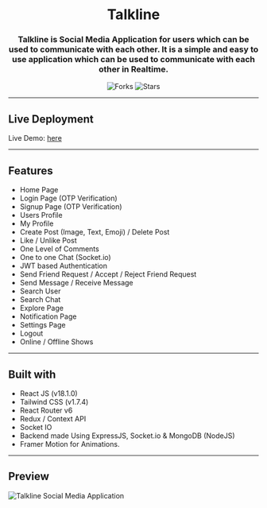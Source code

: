 
<div align="center">

# Talkline

### Talkline is Social Media Application for users which can be used to communicate with each other. It is a simple and easy to use application which can be used to communicate with each other in Realtime. 



![Forks](https://img.shields.io/github/forks/spraveenofficial/talkLine)
![Stars](https://img.shields.io/github/stars/spraveenofficial/talkLine)

</div>


<!-- 
---

## How to install and run locally ?

```
$ git clone https://github.com/spraveenofficial/talkLine
$ cd frontend
$ npm install
$ cd backend
$ npm install
$ npm start (both)
$ Provide all the env Values

``` -->

---

## Live Deployment

Live Demo: [here](https://talk-line.vercel.app)

---

## Features

- Home Page
- Login Page (OTP Verification)
- Signup Page (OTP Verification)
- Users Profile
- My Profile
- Create Post (Image, Text, Emoji) / Delete Post
- Like / Unlike Post
- One Level of Comments
- One to one Chat (Socket.io)
- JWT based Authentication
- Send Friend Request / Accept / Reject Friend Request
- Send Message / Receive Message
- Search User
- Search Chat
- Explore Page
- Notification Page
- Settings Page
- Logout
- Online / Offline Shows



---

## Built with

- React JS (v18.1.0)
- Tailwind CSS (v1.7.4)
- React Router v6
- Redux / Context API
- Socket IO 
- Backend made Using ExpressJS, Socket.io & MongoDB (NodeJS)
- Framer Motion for Animations.

---

## Preview

<img src="/public/images/demo.jpg" alt="Talkline Social Media Application" />


